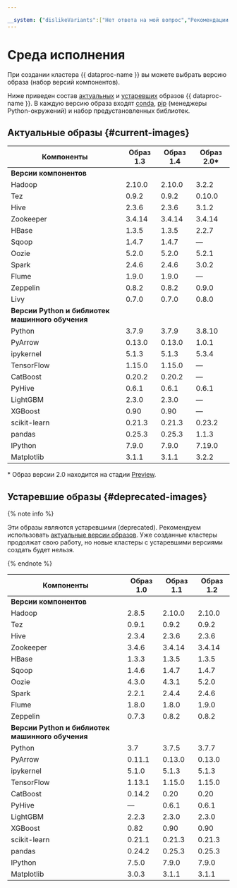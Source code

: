 ```yaml
---

__system: {"dislikeVariants":["Нет ответа на мой вопрос","Рекомендации не помогли","Содержание не соответсвует заголовку","Другое"]}
---
```

# Среда исполнения

При создании кластера {{ dataproc-name }} вы можете выбрать версию образа (набор версий компонентов).

Ниже приведен состав [актуальных](#current-images) и [устаревших](#deprecated-images) образов {{ dataproc-name }}. В каждую версию образа входят [conda](https://docs.conda.io/en/latest/), [pip](https://pip.pypa.io/en/stable/installation/) (менеджеры Python-окружений) и набор предустановленных библиотек.

## Актуальные образы {#current-images}

| Компоненты | Образ 1.3 | Образ 1.4 | Образ 2.0* |
| ---------  | --------- | --------- | --------- |
| **Версии компонентов** |
| Hadoop | 2.10.0 | 2.10.0 | 3.2.2 |
| Tez | 0.9.2 | 0.9.2 | 0.10.0 |
| Hive | 2.3.6 | 2.3.6 | 3.1.2 |
| Zookeeper | 3.4.14 | 3.4.14 | 3.4.14 |
| HBase | 1.3.5 | 1.3.5 | 2.2.7 |
| Sqoop | 1.4.7 | 1.4.7 | — |
| Oozie | 5.2.0 | 5.2.0 | 5.2.1 |
| Spark | 2.4.6 | 2.4.6 | 3.0.2 |
| Flume | 1.9.0 | 1.9.0 | — |
| Zeppelin | 0.8.2 | 0.8.2 | 0.9.0 |
| Livy | 0.7.0 | 0.7.0 | 0.8.0 |
| **Версии Python и библиотек машинного обучения** |
| Python | 3.7.9 | 3.7.9 | 3.8.10 |
| PyArrow | 0.13.0 | 0.13.0 | 1.0.1 |
| ipykernel | 5.1.3 | 5.1.3 | 5.3.4 |
| TensorFlow | 1.15.0 | 1.15.0 | — |
| CatBoost | 0.20.2 | 0.20.2 | — |
| PyHive | 0.6.1 | 0.6.1 | 0.6.1 |
| LightGBM | 2.3.0 | 2.3.0 | — |
| XGBoost | 0.90 | 0.90 | — |
| scikit-learn | 0.21.3 | 0.21.3 | 0.23.2 |
| pandas | 0.25.3 | 0.25.3 | 1.1.3 |
| IPython | 7.9.0 | 7.9.0 | 7.19.0 |
| Matplotlib | 3.1.1 | 3.1.1 | 3.2.2 |

\* Образ версии 2.0 находится на стадии [Preview](../../overview/concepts/launch-stages.md).


## Устаревшие образы {#deprecated-images}

{% note info %}

Эти образы являются устаревшими (deprecated). Рекомендуем использовать [актуальные версии образов](#current-images).
Уже созданные кластеры продолжат свою работу, но новые кластеры с устаревшими версиями создать будет нельзя.

{% endnote %}

| Компоненты | Образ 1.0 | Образ 1.1 | Образ 1.2 |
| ---------  | --------- | --------- | --------- |
| **Версии компонентов** |
| Hadoop | 2.8.5 | 2.10.0 | 2.10.0 |
| Tez | 0.9.1 | 0.9.2 | 0.9.2 |
| Hive | 2.3.4 | 2.3.6 | 2.3.6 |
| Zookeeper | 3.4.6 | 3.4.14 | 3.4.14 |
| HBase | 1.3.3 | 1.3.5 | 1.3.5 |
| Sqoop | 1.4.6 | 1.4.7 | 1.4.7 |
| Oozie | 4.3.0 | 4.3.1 | 5.2.0 |
| Spark | 2.2.1 | 2.4.4 | 2.4.6 |
| Flume | 1.8.0 | 1.8.0 | 1.9.0 |
| Zeppelin | 0.7.3 | 0.8.2 | 0.8.2 |
| **Версии Python и библиотек машинного обучения** |
| Python | 3.7 | 3.7.5 | 3.7.7 |
| PyArrow | 0.11.1 | 0.13.0 | 0.13.0 |
| ipykernel | 5.1.0 | 5.1.3 | 5.1.3 |
| TensorFlow | 1.13.1 | 1.15.0 | 1.15.0 |
| CatBoost | 0.14.2 | 0.20 | 0.20 |
| PyHive | — | 0.6.1 | 0.6.1 |
| LightGBM | 2.2.3 | 2.3.0 | 2.3.0 |
| XGBoost | 0.82 | 0.90 | 0.90 |
| scikit-learn | 0.21.1 | 0.21.3 | 0.21.3 |
| pandas | 0.24.2 | 0.25.3 | 0.25.3 |
| IPython | 7.5.0 | 7.9.0 | 7.9.0 |
| Matplotlib | 3.0.3 | 3.1.1 | 3.1.1 |
